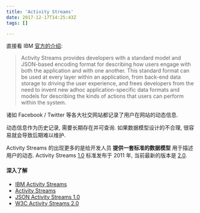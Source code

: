 ```yaml
---
title: 'Activity Streams'
date: 2017-12-17T14:25:43Z
tags: []

---
```


直接看  IBM [官方的介绍](https://developer.ibm.com/code/open/projects/activity-streams/):
> Activity Streams provides developers with a standard model and JSON-based encoding format for describing how users engage with both the application and with one another. This standard format can be used at every layer within an application, from back-end data storage to driving the user experience, and frees developers from the need to invent new adhoc application-specific data formats and models for describing the kinds of actions that users can perform within the system.

诸如 Facebook / Twitter 等各大社交网站都记录了用户在网站的动态信息. 

动态信息作为历史记录, 需要长期存在并可查询. 如果数据模型设计的不合理, 很容易就会导致后期难以维护.

Activity Streams 的出现更多的是给开发人员 **提供一套标准的数据模型** 用于描述用户的动态. 
Activity Streams [1.0](http://activitystrea.ms/specs/json/1.0/) 标准发布于 2011 年, 当前最新的版本是 [2.0](https://www.w3.org/TR/activitystreams-core/).

#### 深入了解
- [IBM Activity Streams](https://developer.ibm.com/code/open/projects/activity-streams/)
- [Activity Streams](http://activitystrea.ms/)
- [JSON Activity Streams 1.0](http://activitystrea.ms/specs/json/1.0/)
- [W3C Activity Streams 2.0 ](http://www.w3.org/TR/activitystreams-core/)
